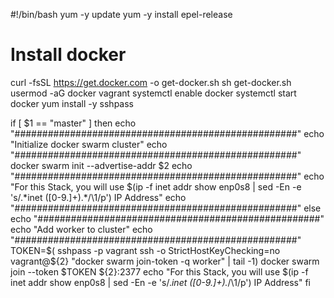 

#!/bin/bash
yum -y update
yum -y install epel-release

 # Install docker
curl -fsSL https://get.docker.com -o get-docker.sh
sh get-docker.sh
usermod -aG docker vagrant
systemctl enable docker
systemctl start docker
yum install -y sshpass

if [ $1 == "master" ]
then
        echo "###################################################"
        echo "Initialize docker swarm cluster"
        echo "###################################################"
        docker swarm init --advertise-addr $2
        echo "###################################################"
        echo "For this Stack, you will use $(ip -f inet addr show enp0s8 | sed -En -e 's/.*inet ([0-9.]+).*/\1/p') IP Address"
        echo "###################################################"
else
        echo "###################################################"
        echo "Add worker to cluster"
        echo "###################################################"
        TOKEN=$( sshpass -p vagrant ssh -o StrictHostKeyChecking=no vagrant@${2} "docker swarm join-token -q worker" | tail -1)
        docker swarm join --token $TOKEN ${2}:2377
        echo "For this Stack, you will use $(ip -f inet addr show enp0s8 | sed -En -e 's/.*inet ([0-9.]+).*/\1/p') IP Address"
fi